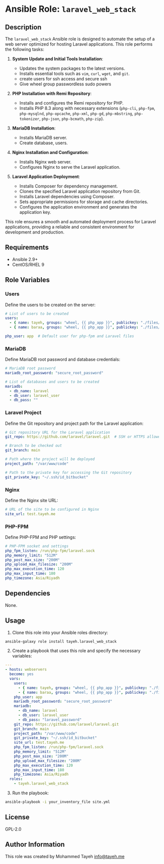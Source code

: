 # Ansible Role: `laravel_web_stack`

Description
-----------

The `laravel_web_stack` Ansible role is designed to automate the setup of a web server optimized for hosting Laravel applications. This role performs the following tasks:

1. **System Update and Initial Tools Installation**:
   - Updates the system packages to the latest versions.
   - Installs essential tools such as `vim`, `curl`, `wget`, and `git`.
   - create users for ssh access and secure ssh
   - Give wheel group passwordless sudo powers

2. **PHP Installation with Remi Repository**:
   - Installs and configures the Remi repository for PHP.
   - Installs PHP 8.3 along with necessary extensions (`php-cli`, `php-fpm`, `php-mysqlnd`, `php-opcache`, `php-xml`, `php-gd`, `php-mbstring`, `php-tokenizer`, `php-json`, `php-bcmath`, `php-zip`).

3. **MariaDB Installation**:
   - Installs MariaDB server.
   - Create database, users.

4. **Nginx Installation and Configuration**:
   - Installs Nginx web server.
   - Configures Nginx to serve the Laravel application.

5. **Laravel Application Deployment**:
   - Installs Composer for dependency management.
   - Clones the specified Laravel application repository from Git.
   - Installs Laravel dependencies using Composer.
   - Sets appropriate permissions for storage and cache directories.
   - Configures the application environment and generates the application key.

This role ensures a smooth and automated deployment process for Laravel applications, providing a reliable and consistent environment for development and production.

Requirements
------------

- Ansible 2.9+
- CentOS/RHEL 9

Role Variables
--------------

### Users
Define the users to be created on the server:
```yaml
# List of users to be created
users:
  - { name: tayeh, groups: "wheel, {{ php_app }}", publickey: "./files/keys/tayeh.pub" }
  - { name: baraa, groups: "wheel, {{ php_app }}", publickey: "./files/keys/baraa.pub" }

php_user: app  # Default user for php-fpm and Laravel files
```

### MariaDB
Define MariaDB root password and database credentials:
```yaml
# MariaDB root password
mariadb_root_password: "secure_root_password"

# List of databases and users to be created
mariadb:
  - db_name: laravel
  - db_user: laravel_user
  - db_pass: ""
```

### Laravel Project
Define the Git repository and project path for the Laravel application:
```yaml
# Git repository URL for the Laravel application
git_repo: https://github.com/laravel/laravel.git  # SSH or HTTPS allowed

# Branch to be checked out
git_branch: main

# Path where the project will be deployed
project_path: "/var/www/code"

# Path to the private key for accessing the Git repository
git_private_key: "~/.ssh/id_bitbucket"
```

### Nginx
Define the Nginx site URL:
```yaml
# URL of the site to be configured in Nginx
site_url: test.tayeh.me
```

### PHP-FPM
Define PHP-FPM and PHP settings:
```yaml
# PHP-FPM socket and settings
php_fpm_listen: /run/php-fpm/laravel.sock
php_memory_limit: "512M"
php_post_max_size: "200M"
php_upload_max_filesize: "200M"
php_max_execution_time: 120
php_max_input_time: 180
php_timezone: Asia/Riyadh
```

Dependencies
------------

None.

Usage
----------------

1. Clone this role into your Ansible roles directory:
```bash
ansible-galaxy role install tayeh.laravel_web_stack
```
2. Create a playbook that uses this role and specify the necessary variables:

```yaml
---
- hosts: webservers
  become: yes
  vars:
    users:
      - { name: tayeh, groups: "wheel, {{ php_app }}", publickey: "./files/keys/tayeh.pub" }
      - { name: baraa, groups: "wheel, {{ php_app }}", publickey: "./files/keys/baraa.pub" }
    php_user: app
    mariadb_root_password: "secure_root_password"
    mariadb:
      - db_name: laravel
      - db_user: laravel_user
      - db_pass: "laravel_password"
    git_repo: https://github.com/laravel/laravel.git
    git_branch: main
    project_path: "/var/www/code"
    git_private_key: "~/.ssh/id_bitbucket"
    site_url: test.tayeh.me
    php_fpm_listen: /run/php-fpm/laravel.sock
    php_memory_limit: "512M"
    php_post_max_size: "200M"
    php_upload_max_filesize: "200M"
    php_max_execution_time: 120
    php_max_input_time: 180
    php_timezone: Asia/Riyadh
  roles:
    - tayeh.laravel_web_stack
```

3. Run the playbook:
```bash
ansible-playbook -i your_inventory_file site.yml
```

License
-------

GPL-2.0

Author Information
------------------

This role was created by Mohammed Tayeh <info@tayeh.me>
